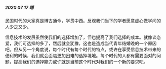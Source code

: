 ##### 2020 07 17            晴

​	民国时代的大家真是博古通今，学贯中西。反观我们当下的学者愿意虚心做学问的人少之又少。

​	信息技术的发展虽然使我们的选择增加了，但也提高了我们选择的成本。就像谈恋爱，我们可选择的多了，然后就会犹豫，这也是造成当代青年结婚晚的一个原因吧。但从另一个角度说，每个时代有每个时代的特点，或许在享受信息技术带来的便利的时候，我们就会面临更加困难的选择境地。每个时代的人都有需要面对的问题，提高我们的选择能力或许就是当前这个时代对我们的一个新的要求吧。